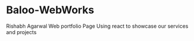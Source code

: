 # Baloo-WebWorks
Rishabh Agarwal Web portfolio Page
Using react to showcase our services and projects

